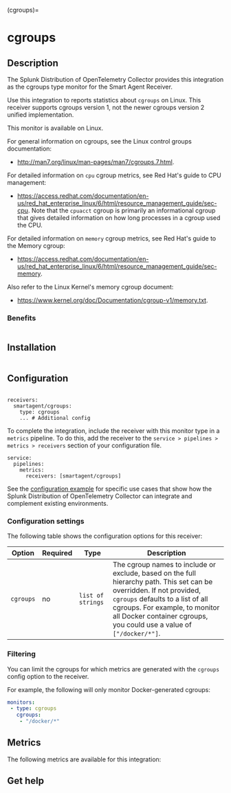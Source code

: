 (cgroups)=

# cgroups

<meta name="Description" content="Use this Splunk Observability Cloud integration for the cgroups monitor. See benefits, install, configuration, and metrics">

## Description


The Splunk Distribution of OpenTelemetry Collector provides this integration as the cgroups type monitor for the Smart Agent Receiver.

Use this integration to reports statistics about `cgroups` on Linux. This receiver supports cgroups version 1, not the newer cgroups version 2 unified implementation.

This monitor is available on Linux. 

For general information on cgroups, see the Linux control groups documentation: 

*  <a href="http://man7.org/linux/man-pages/man7/cgroups.7.html">http://man7.org/linux/man-pages/man7/cgroups.7.html</a>.

For detailed information on `cpu` cgroup metrics, see Red Hat's guide to CPU management:

*  <a href="https://access.redhat.com/documentation/en-us/red_hat_enterprise_linux/6/html/resource_management_guide/sec-cpu">https://access.redhat.com/documentation/en-us/red_hat_enterprise_linux/6/html/resource_management_guide/sec-cpu</a>. Note that the `cpuacct` cgroup is primarily an informational cgroup that gives detailed information on how long processes in a cgroup used the CPU.

For detailed information on `memory` cgroup metrics, see Red Hat's guide to the Memory cgroup: 

* <a href="https://access.redhat.com/documentation/en-us/red_hat_enterprise_linux/6/html/resource_management_guide/sec-memory">https://access.redhat.com/documentation/en-us/red_hat_enterprise_linux/6/html/resource_management_guide/sec-memory</a>.


Also refer to the Linux Kernel's memory cgroup document:

*  <a href="https://www.kernel.org/doc/Documentation/cgroup-v1/memory.txt">https://www.kernel.org/doc/Documentation/cgroup-v1/memory.txt</a>.


### Benefits

```{include} /_includes/benefits.md
```

## Installation

```{include} /_includes/collector-installation-linux.md
```

## Configuration

```{include} /_includes/configuration.md
```

```
receivers:
  smartagent/cgroups: 
    type: cgroups
    ... # Additional config
```

To complete the integration, include the receiver with this monitor type in a `metrics` pipeline. To do this, add the receiver to the `service > pipelines > metrics > receivers` section of your configuration file.

```
service:
  pipelines:
    metrics:
      receivers: [smartagent/cgroups]
```

See the [configuration example](https://github.com/signalfx/splunk-otel-collector/tree/main/examples) for specific use cases that show how the Splunk Distribution of OpenTelemetry Collector can integrate and complement existing environments.

### Configuration settings

The following table shows the configuration options for this receiver:
  
| Option | Required | Type | Description |
| --- | --- | --- | --- |
| `cgroups` | no | `list of strings` | The cgroup names to include or exclude, based on the full hierarchy path. This set can be overridden. If not provided, `cgroups` defaults to a list of all cgroups. For example, to monitor all Docker container cgroups, you could use a value of `["/docker/*"]`. |

### Filtering
You can limit the cgroups for which metrics are generated with the `cgroups` config option to the receiver.

For example, the following will only monitor Docker-generated cgroups:

```yaml
monitors:
 - type: cgroups
   cgroups:
    - "/docker/*"
```


## Metrics

The following metrics are available for this integration:

<div class="metrics-yaml" url="https://raw.githubusercontent.com/signalfx/signalfx-agent/main/pkg/monitors/cgroups/metadata.yaml"></div>

## Get help

```{include} /_includes/troubleshooting.md
```
